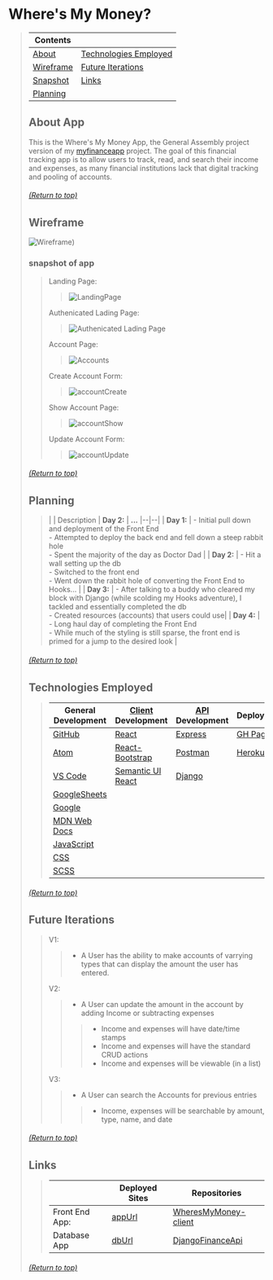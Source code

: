 
# Where's My Money?
> | Contents |  |
> |--|--|
> | [About](https://github.com/mmmoore1313/WheresMyMoney-client#about-app) | [Technologies Employed](https://github.com/mmmoore1313/WheresMyMoney-client#technologies-employed) |
> | [Wireframe](https://github.com/mmmoore1313/WheresMyMoney-client#entity-relationship-diagram-or-wireframe) | [Future Iterations](https://github.com/mmmoore1313/WheresMyMoney-client#future-iterations) |
> | [Snapshot](https://github.com/mmmoore1313/WheresMyMoney-client#snapshot-of-app) | [Links](https://github.com/mmmoore1313/WheresMyMoney-client#links) |
> | [Planning](https://github.com/mmmoore1313/WheresMyMoney-client#planning) |  |
>
>
> ## About App
> This is the Where's My Money App, the General Assembly project version of my [myfinanceapp](https://github.com/mmmoore1313/myfinanceapp) project. The goal of this financial tracking app is to allow users to track, read, and search their income and expenses, as many financial institutions lack that digital tracking and pooling of accounts.
>
> ###### [(Return to top)](https://github.com/mmmoore1313/WheresMyMoney-client#wheres-my-money)
>
>
> ## Wireframe
> ![Wireframe](https://media.git.generalassemb.ly/user/33705/files/363ae900-9c71-11eb-8d41-cec2774c69b7))
>
> ### snapshot of app
>> Landing Page:
>>> ![LandingPage](https://media.git.generalassemb.ly/user/33705/files/fa35d700-a0fb-11eb-97ed-0a72e2afc62a)
>>
>> Authenicated Lading Page:
>>> ![Authenicated Lading Page](https://media.git.generalassemb.ly/user/33705/files/d5426380-a0fd-11eb-88da-009cec293b95)
>>
>> Account Page:
>>> ![Accounts](https://media.git.generalassemb.ly/user/33705/files/23576700-a0fe-11eb-854b-c378c29a4896)
>>
>> Create Account Form:
>>> ![accountCreate](https://media.git.generalassemb.ly/user/33705/files/51d54200-a0fe-11eb-9008-e8406e454d6d)
>>
>> Show Account Page:
>>> ![accountShow](https://media.git.generalassemb.ly/user/33705/files/c1e3c800-a0fe-11eb-8eb4-5afdf978743c)
>>
>> Update Account Form:
>>> ![accountUpdate](https://media.git.generalassemb.ly/user/33705/files/f3f52a00-a0fe-11eb-9aa2-ca13b31084a9)
>>
> ###### [(Return to top)](https://github.com/mmmoore1313/WheresMyMoney-client#wheres-my-money)
>
> ## Planning
>>
>> |  | Description | **Day 2:** | **...**
>> |--|--|
>> | **Day 1:** | - Initial pull down and deployment of the Front End<br/>- Attempted to deploy the back end and fell down a steep rabbit hole<br />- Spent the majority of the day as Doctor Dad |
>> | **Day 2:** | - Hit a wall setting up the db <br />- Switched to the front end<br/>- Went down the rabbit hole of converting the Front End to Hooks... |
>> | **Day 3:** | - After talking to a buddy who cleared my block with Django (while scolding my Hooks adventure), I tackled and essentially completed the db<br />- Created resources (accounts) that users could use|
>> | **Day 4:** | - Long haul day of completing the Front End<br />- While much of the styling is still sparse, the front end is primed for a jump to the desired look |
>
> ###### [(Return to top)](https://github.com/mmmoore1313/WheresMyMoney-client#wheres-my-money)
>
> ## Technologies Employed
>> | **General Development** | **[Client](https://github.com/mmmoore1313/WheresMyMoney-client) Development** | **[API](https://github.com/mmmoore1313/DjangoFinanceApi) Development** | **Deployment** |
>> |--|--|--|--|
>> | [GitHub](https://github.com/) | [React](https://reactjs.org/) | [Express](https://expressjs.com) | [GH Pages](https://pages.github.com/) |
>> | [Atom](https://atom.io/) | [React-Bootstrap](https://react-bootstrap.github.io/) | [Postman](https://www.postman.com/) | [Heroku](https://www.heroku.com) |
>> | [VS Code](https://code.visualstudio.com/) | [Semantic UI React](https://react.semantic-ui.com/) | [Django](https://docs.djangoproject.com/en/3.2/) | |
>> | [GoogleSheets](https://docs.google.com/spreadsheets/d/1kJRGhsgKEV9xVL3lXtyz6cqBWf14lm6JuXD02uneldA/edit#gid=0) | | | |
>> | [Google](https://www.google.com/) | | | |
>> | [MDN Web Docs](https://developer.mozilla.org/en-US/) | | | |
>> | [JavaScript](https://www.javascript.com/) | | | |
>> | [CSS](https://www.w3schools.com/css/) | | | |
>> | [SCSS](https://sass-lang.com/) | | | |
>
> ###### [(Return to top)](https://github.com/mmmoore1313/WheresMyMoney-client#wheres-my-money)
>
> ## Future Iterations
>> V1: 
>>> - A User has the ability to make accounts of varrying types that can display the amount the user has entered.
>> 
>> V2:
>>> - A User can update the amount in the account by adding Income or subtracting expenses
>>>> - Income and expenses will have date/time stamps
>>>> - Income and expenses will have the standard CRUD actions
>>>> - Income and expenses will be viewable (in a list)
>>
>> V3:
>>> - A User can search the Accounts for previous entries
>>>> - Income, expenses will be searchable by amount, type, name, and date
>
> ###### [(Return to top)](https://github.com/mmmoore1313/WheresMyMoney-client#wheres-my-money)
>
> ## Links
>> | | **Deployed Sites** | **Repositories** |
>> |--|--|--|
>> | Front End App: | [appUrl](appUrl) | [WheresMyMoney-client](https://github.com/mmmoore1313/WheresMyMoney-client)|
>> | Database App | [dbUrl](dbUrl) | [DjangoFinanceApi](https://github.com/mmmoore1313/DjangoFinanceApi) |
>
> ###### [(Return to top)](https://github.com/mmmoore1313/WheresMyMoney-client#wheres-my-money)
>